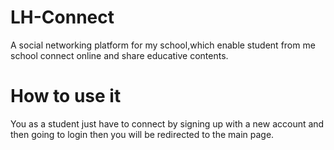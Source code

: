 # LH-Connect
A social networking platform for my school,which enable student from me school connect online and share educative contents.


# How to use it

You as a student just have to connect by signing up with a new account and then going to login then you will be redirected to the main page.